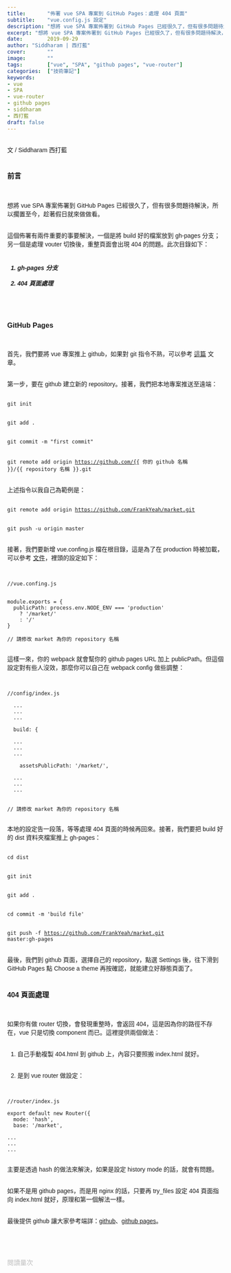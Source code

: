 ```yaml
---
title:       "佈署 vue SPA 專案到 GitHub Pages：處理 404 頁面"
subtitle:    "vue.config.js 設定"
description: "想將 vue SPA 專案佈署到 GitHub Pages 已經很久了，但有很多問題待解決，所以擱置至今，趁著假日就來做做看。這個佈署有兩件重要的事要解決，一個是將 build 好的檔案放到 gh-pages 分支；另一個是處理 vouter 切換後，重整頁面會出現 404 的問題。"
excerpt: "想將 vue SPA 專案佈署到 GitHub Pages 已經很久了，但有很多問題待解決，所以擱置至今，趁著假日就來做做看。這個佈署有兩件重要的事要解決，一個是將 build 好的檔案放到 gh-pages 分支；另一個是處理 vouter 切換後，重整頁面會出現 404 的問題。"
date:        2019-09-29
author: "Siddharam | 西打藍"
cover:       ""
image:       ""
tags:        ["vue", "SPA", "github pages", "vue-router"]
categories:  ["技術筆記"]
keywords:
- vue
- SPA
- vue-router
- github pages
- siddharam
- 西打藍
draft: false
---
```


<article style="font-family: 'Noto Sans TC', '微軟正黑體', sans-serif; font-weight: 300;">

<br>文 / Siddharam 西打藍<br><br>

<h3 class="article-h1-color">前言</h3><br>

想將 vue SPA 專案佈署到 GitHub Pages 已經很久了，但有很多問題待解決，所以擱置至今，趁著假日就來做做看。<br><br>

這個佈署有兩件重要的事要解決，一個是將 build 好的檔案放到 gh-pages 分支；另一個是處理 vouter 切換後，重整頁面會出現 404 的問題。此次目錄如下：<br><br>

<b><h5>

1. gh-pages 分支<br><br>
2. 404 頁面處理

</h5></b><br><br>


<h3 class="article-h1-color">GitHub Pages</h3><br>

首先，我們要將 vue 專案推上 github，如果對 git 指令不熟，可以參考 <a href="http://localhost:1313/post/20190515/">這篇</a> 文章。<br><br>

第一步，要在 github 建立新的 repository。接著，我們把本地專案推送至遠端：<br><br>

<code>git init</code><br><br>

<code>git add .</code><br><br>

<code>git commit -m "first commit"</code><br><br>

<code>git remote add origin https://github.com/{{ 你的 github 名稱 }}/{{ repository 名稱 }}.git</code><br><br>

上述指令以我自己為範例是：<br><br>

<code>git remote add origin https://github.com/FrankYeah/market.git</code><br><br>

<code>git push -u origin master</code><br><br>

接著，我們要新增 vue.confing.js 檔在根目錄，這是為了在 production 時被加載，可以參考 <a href="https://cli.vuejs.org/zh/config/">文件</a>，裡頭的設定如下：<br><br>


<pre><code>
//vue.confing.js


module.exports = {
  publicPath: process.env.NODE_ENV === 'production'
    ? '/market/'
    : '/'
}

// 請修改 market 為你的 repository 名稱

</code></pre>

這樣一來，你的 webpack 就會幫你的 github pages URL 加上 publicPath。但這個設定對有些人沒效，那麼你可以自己在 webpack config 做些調整：<br><br>

<pre><code>
//config/index.js

  ...
  ...
  ...

  build: {

  ...
  ...
  ...

    assetsPublicPath: '/market/',

  ...
  ...
  ...


// 請修改 market 為你的 repository 名稱

</code></pre>


本地的設定告一段落，等等處理 404 頁面的時候再回來。接著，我們要把 build 好的 dist 資料夾檔案推上 gh-pages：<br><br>

<code>cd dist</code><br><br>

<code>git init</code><br><br>

<code>git add .</code><br><br>

<code>cd commit -m 'build file'</code><br><br>

<code>git push -f https://github.com/FrankYeah/market.git master:gh-pages</code><br><br>

最後，我們到 github 頁面，選擇自己的 repository，點選 Settings 後，往下滑到 GitHub Pages 點 Choose a theme 再按確認，就能建立好靜態頁面了。<br><br>


<h3 class="article-h1-color">404 頁面處理</h3><br>

如果你有做 router 切換，會發現重整時，會返回 404，這是因為你的路徑不存在，vue 只是切換 component 而已。這裡提供兩個做法：<br><br>

1. 自己手動複製 404.html 到 github 上，內容只要照搬 index.html 就好。<br><br>

2. 是到 vue router 做設定：<br><br>

<pre><code>
//router/index.js

export default new Router({
  mode: 'hash',
  base: '/market',

...
...
...

</code></pre>

主要是透過 hash 的做法來解決，如果是設定 history mode 的話，就會有問題。<br><br>

如果不是用 github pages，而是用 nginx 的話，只要再 try_files 設定 404 頁面指向 index.html 就好，原理和第一個解法一樣。<br><br>

最後提供 github 讓大家參考端詳：<a href="https://github.com/FrankYeah/market">github</a>、<a href="https://frankyeah.github.io/market/#/">github pages</a>。


<br><br><br>

</article>

<div style="color: #bfbfbf; font-size: 15px;" id="busuanzi_container_page_pv">
  閱讀量<span id="busuanzi_value_page_pv"></span>次
</div>

<script src="../../js/post.js"></script>